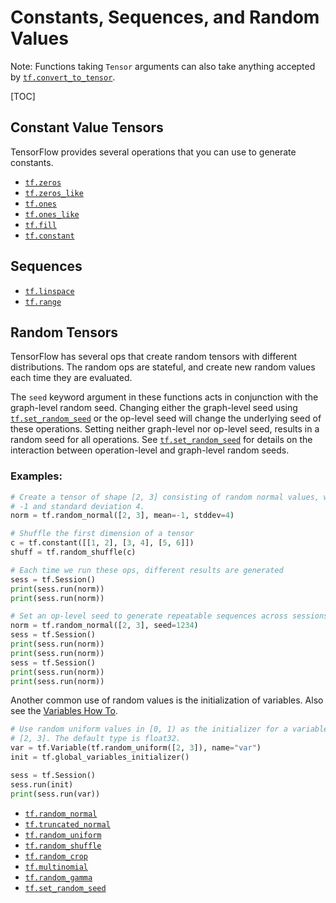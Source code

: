 # Constants, Sequences, and Random Values

Note: Functions taking `Tensor` arguments can also take anything accepted by
<a href="../../api_docs/python/tf/convert_to_tensor.md"><code>tf.convert_to_tensor</code></a>.

[TOC]

<h2 id="Constant_Value_Tensors">Constant Value Tensors</h2>

TensorFlow provides several operations that you can use to generate constants.

*   <a href="../../api_docs/python/tf/zeros.md"><code>tf.zeros</code></a>
*   <a href="../../api_docs/python/tf/zeros_like.md"><code>tf.zeros_like</code></a>
*   <a href="../../api_docs/python/tf/ones.md"><code>tf.ones</code></a>
*   <a href="../../api_docs/python/tf/ones_like.md"><code>tf.ones_like</code></a>
*   <a href="../../api_docs/python/tf/fill.md"><code>tf.fill</code></a>
*   <a href="../../api_docs/python/tf/constant.md"><code>tf.constant</code></a>

<h2 id="Sequences">Sequences</h2>

*   <a href="../../api_docs/python/tf/lin_space.md"><code>tf.linspace</code></a>
*   <a href="../../api_docs/python/tf/range.md"><code>tf.range</code></a>

<h2 id="Random_Tensors">Random Tensors</h2>

TensorFlow has several ops that create random tensors with different
distributions.  The random ops are stateful, and create new random values each
time they are evaluated.

The `seed` keyword argument in these functions acts in conjunction with
the graph-level random seed. Changing either the graph-level seed using
<a href="../../api_docs/python/tf/set_random_seed.md"><code>tf.set_random_seed</code></a> or the
op-level seed will change the underlying seed of these operations. Setting
neither graph-level nor op-level seed, results in a random seed for all
operations.
See <a href="../../api_docs/python/tf/set_random_seed.md"><code>tf.set_random_seed</code></a>
for details on the interaction between operation-level and graph-level random
seeds.

### Examples:

```python
# Create a tensor of shape [2, 3] consisting of random normal values, with mean
# -1 and standard deviation 4.
norm = tf.random_normal([2, 3], mean=-1, stddev=4)

# Shuffle the first dimension of a tensor
c = tf.constant([[1, 2], [3, 4], [5, 6]])
shuff = tf.random_shuffle(c)

# Each time we run these ops, different results are generated
sess = tf.Session()
print(sess.run(norm))
print(sess.run(norm))

# Set an op-level seed to generate repeatable sequences across sessions.
norm = tf.random_normal([2, 3], seed=1234)
sess = tf.Session()
print(sess.run(norm))
print(sess.run(norm))
sess = tf.Session()
print(sess.run(norm))
print(sess.run(norm))
```

Another common use of random values is the initialization of variables. Also see
the [Variables How To](../../guide/variables.md).

```python
# Use random uniform values in [0, 1) as the initializer for a variable of shape
# [2, 3]. The default type is float32.
var = tf.Variable(tf.random_uniform([2, 3]), name="var")
init = tf.global_variables_initializer()

sess = tf.Session()
sess.run(init)
print(sess.run(var))
```

*   <a href="../../api_docs/python/tf/random_normal.md"><code>tf.random_normal</code></a>
*   <a href="../../api_docs/python/tf/truncated_normal.md"><code>tf.truncated_normal</code></a>
*   <a href="../../api_docs/python/tf/random_uniform.md"><code>tf.random_uniform</code></a>
*   <a href="../../api_docs/python/tf/random_shuffle.md"><code>tf.random_shuffle</code></a>
*   <a href="../../api_docs/python/tf/random_crop.md"><code>tf.random_crop</code></a>
*   <a href="../../api_docs/python/tf/multinomial.md"><code>tf.multinomial</code></a>
*   <a href="../../api_docs/python/tf/random_gamma.md"><code>tf.random_gamma</code></a>
*   <a href="../../api_docs/python/tf/set_random_seed.md"><code>tf.set_random_seed</code></a>
